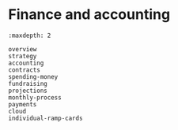 # Finance and accounting

```{toctree}
:maxdepth: 2

overview
strategy
accounting
contracts
spending-money
fundraising
projections
monthly-process
payments
cloud
individual-ramp-cards
```

